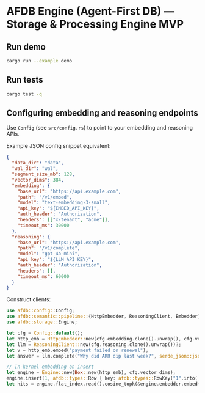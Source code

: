 
# AFDB Engine (Agent-First DB) — Storage & Processing Engine MVP

## Run demo
```bash
cargo run --example demo
```

## Run tests
```bash
cargo test -q
```

## Configuring embedding and reasoning endpoints

Use `Config` (see `src/config.rs`) to point to your embedding and reasoning APIs.

Example JSON config snippet equivalent:

```json
{
  "data_dir": "data",
  "wal_dir": "wal",
  "segment_size_mb": 128,
  "vector_dims": 384,
  "embedding": {
    "base_url": "https://api.example.com",
    "path": "/v1/embed",
    "model": "text-embedding-3-small",
    "api_key": "${EMBED_API_KEY}",
    "auth_header": "Authorization",
    "headers": [["x-tenant", "acme"]],
    "timeout_ms": 30000
  },
  "reasoning": {
    "base_url": "https://api.example.com",
    "path": "/v1/complete",
    "model": "gpt-4o-mini",
    "api_key": "${LLM_API_KEY}",
    "auth_header": "Authorization",
    "headers": [],
    "timeout_ms": 60000
  }
}
```

Construct clients:

```rust
use afdb::config::Config;
use afdb::semantic::pipeline::{HttpEmbedder, ReasoningClient, Embedder};
use afdb::storage::Engine;

let cfg = Config::default();
let http_emb = HttpEmbedder::new(cfg.embedding.clone().unwrap(), cfg.vector_dims)?;
let llm = ReasoningClient::new(cfg.reasoning.clone().unwrap())?;
let v = http_emb.embed("payment failed on renewal");
let answer = llm.complete("Why did ARR dip last week?", serde_json::json!({"week": "2025-W27"}))?;

// In-kernel embedding on insert
let engine = Engine::new(Box::new(http_emb), cfg.vector_dims);
engine.insert(1, afdb::types::Row { key: afdb::types::RowKey("1".into()), payload: serde_json::json!({"text": "card declined"}) });
let hits = engine.flat_index.read().cosine_topk(&engine.embedder.embed("credit card failed"), 3);
```
